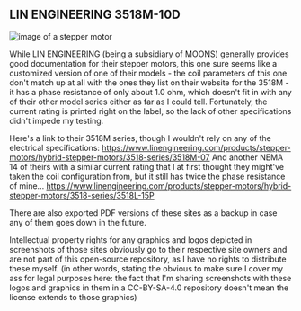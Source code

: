 ## LIN ENGINEERING 3518M-10D

![image of a stepper motor]()

While LIN ENGINEERING (being a subsidiary of MOONS) generally provides good documentation for their stepper motors, this one sure seems like a customized version of one of their models - the coil parameters of this one don't match up at all with the ones they list on their website for the 3518M - it has a phase resistance of only about 1.0 ohm, which doesn't fit in with any of their other model series either as far as I could tell. Fortunately, the current rating is printed right on the label, so the lack of other specifications didn't impede my testing.

Here's a link to their 3518M series, though I wouldn't rely on any of the electrical specifications: https://www.linengineering.com/products/stepper-motors/hybrid-stepper-motors/3518-series/3518M-07
And another NEMA 14 of theirs with a similar current rating that I at first thought they might've taken the coil configuration from, but it still has twice the phase resistance of mine... https://www.linengineering.com/products/stepper-motors/hybrid-stepper-motors/3518-series/3518L-15P

There are also exported PDF versions of these sites as a backup in case any of them goes down in the future.

Intellectual property rights for any graphics and logos depicted in screenshots of those sites obviously go to their respective site owners and are not part of this open-source repository, as I have no rights to distribute these myself. (in other words, stating the obvious to make sure I cover my ass for legal purposes here: the fact that I'm sharing screenshots with these logos and graphics in them in a CC-BY-SA-4.0 repository doesn't mean the license extends to those graphics)
